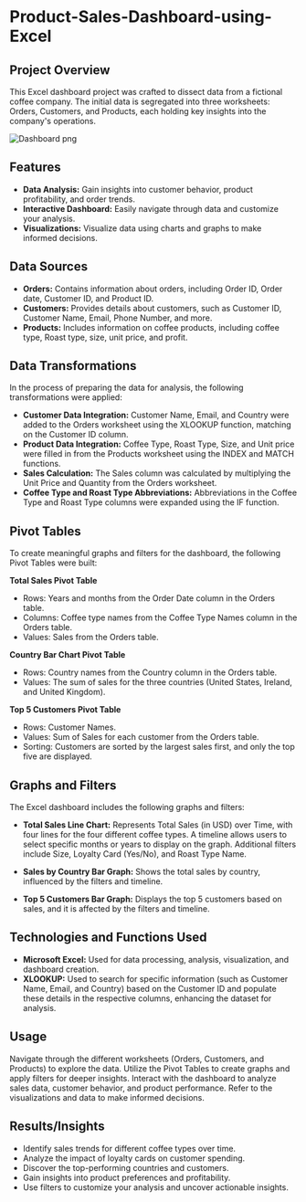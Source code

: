 # Product-Sales-Dashboard-using-Excel

## Project Overview
This Excel dashboard project was crafted to dissect data from a fictional coffee company. The initial data is segregated into three worksheets: Orders, Customers, and Products, each holding key insights into the company's operations.

![Dashboard png](https://github.com/AImmanuel/Product-Sales-Dashboard-using-Excel/assets/141285116/1577412e-40cb-4ca9-b2e7-e2ec304bac52)

## Features
- **Data Analysis:** Gain insights into customer behavior, product profitability, and order trends.
- **Interactive Dashboard:** Easily navigate through data and customize your analysis.
- **Visualizations:** Visualize data using charts and graphs to make informed decisions.

## Data Sources
- **Orders:** Contains information about orders, including Order ID, Order date, Customer ID, and Product ID.
- **Customers:** Provides details about customers, such as Customer ID, Customer Name, Email, Phone Number, and more.
- **Products:** Includes information on coffee products, including coffee type, Roast type, size, unit price, and profit.

## Data Transformations
In the process of preparing the data for analysis, the following transformations were applied:

- **Customer Data Integration:** Customer Name, Email, and Country were added to the Orders worksheet using the XLOOKUP function, matching on the Customer ID column.
- **Product Data Integration:** Coffee Type, Roast Type, Size, and Unit price were filled in from the Products worksheet using the INDEX and MATCH functions.
- **Sales Calculation:** The Sales column was calculated by multiplying the Unit Price and Quantity from the Orders worksheet.
- **Coffee Type and Roast Type Abbreviations:** Abbreviations in the Coffee Type and Roast Type columns were expanded using the IF function. 

## Pivot Tables
To create meaningful graphs and filters for the dashboard, the following Pivot Tables were built:

**Total Sales Pivot Table**
- Rows: Years and months from the Order Date column in the Orders table.
- Columns: Coffee type names from the Coffee Type Names column in the Orders table.
- Values: Sales from the Orders table.

**Country Bar Chart Pivot Table**
- Rows: Country names from the Country column in the Orders table.
- Values: The sum of sales for the three countries (United States, Ireland, and United Kingdom).

**Top 5 Customers Pivot Table**
- Rows: Customer Names.
- Values: Sum of Sales for each customer from the Orders table.
- Sorting: Customers are sorted by the largest sales first, and only the top five are displayed.

## Graphs and Filters
The Excel dashboard includes the following graphs and filters:

- **Total Sales Line Chart:** Represents Total Sales (in USD) over Time, with four lines for the four different coffee types. 
A timeline allows users to select specific months or years to display on the graph. Additional filters include Size, Loyalty Card (Yes/No), and Roast Type Name.

- **Sales by Country Bar Graph:** Shows the total sales by country, influenced by the filters and timeline.

- **Top 5 Customers Bar Graph:** Displays the top 5 customers based on sales, and it is affected by the filters and timeline.

## Technologies and Functions Used
- **Microsoft Excel:** Used for data processing, analysis, visualization, and dashboard creation.
- **XLOOKUP:** Used to search for specific information (such as Customer Name, Email, and Country) based on the Customer ID and populate these details in the respective columns, enhancing the dataset for analysis.

## Usage
Navigate through the different worksheets (Orders, Customers, and Products) to explore the data.
Utilize the Pivot Tables to create graphs and apply filters for deeper insights.
Interact with the dashboard to analyze sales data, customer behavior, and product performance.
Refer to the visualizations and data to make informed decisions.

## Results/Insights
- Identify sales trends for different coffee types over time.
- Analyze the impact of loyalty cards on customer spending.
- Discover the top-performing countries and customers.
- Gain insights into product preferences and profitability.
- Use filters to customize your analysis and uncover actionable insights.


